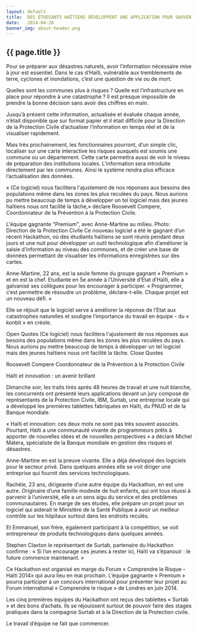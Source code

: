 ```yaml
---
layout: default
title:  DES ÉTUDIANTS HAÏTIENS DÉVELOPPENT UNE APPLICATION POUR SAUVER DES VIES 
date:   2014-04-28
banner_img: about-header.png 
---
```


{{ page.title }}
----------------

Pour se préparer aux désastres naturels, avoir l’information nécessaire mise à jour est essentiel. Dans le cas d’Haïti, vulnérable aux tremblements de terre, cyclones et inondations, c’est une question de vie ou de mort.

Quelles sont les communes plus à risques ? Quelle est l’infrastructure en place pour répondre à une catastrophe ? Il est presque impossible de prendre la bonne décision sans avoir des chiffres en main.

Jusqu’à présent cette information, actualisée et évaluée chaque année, n’était disponible que sur format papier et il était difficile pour la Direction de la Protection Civile d’actualiser l’information en temps réel et de la visualiser rapidement. 

<!--more-->

Mais très prochainement, les fonctionnaires pourront, d’un simple clic, localiser sur une carte interactive les risques auxquels est soumis une commune ou un département. Cette carte permettra aussi de voir le niveau de préparation des institutions locales. L’information sera introduite directement par les communes. Ainsi le système rendra plus efficace l’actualisation des données.

« (Ce logiciel) nous facilitera l'ajustement de nos réponses aux besoins des populations même dans les zones les plus reculées du pays. Nous aurions pu mettre beaucoup de temps à développer un tel logiciel mais des jeunes haïtiens nous ont facilité la tâche,» déclare Roosevelt Compere, Coordonnateur  de la Prévention à la Protection Civile.


L'équipe gagnante "Premium", avec Anne-Martine au milieu. Photo: Direction de la Protection Civile
Ce nouveau logiciel a été le gagnant d’un récent Hackathon, où des étudiants haïtiens se sont réunis pendant deux jours et une nuit pour développer un outil technologique afin d’améliorer la saisie d’information au niveau  des communes,  et de créer une base de données permettant de visualiser les informations enregistrées sur des cartes.

Anne-Martine, 22 ans, est la seule femme du groupe gagnant « Premium » et en est la chef. Etudiante en 5e année à l’Université d’Etat d’Haïti, elle a galvanisé ses collègues pour les encourager à participer. « Programmer, c’est permettre de résoudre un problème, déclare-t-elle. Chaque projet est un nouveau défi. »

Elle se réjouit que le logiciel serve à améliorer la réponse de l’Etat aux catastrophes naturelles et souligne l’importance du travail en équipe - du « konbit » en créole.

Open Quotes
(Ce logiciel) nous facilitera l'ajustement de nos réponses aux besoins des populations même dans les zones les plus reculées du pays. Nous aurions pu mettre beaucoup de temps à développer un tel logiciel mais des jeunes haïtiens nous ont facilité la tâche. Close Quotes

Roosevelt Compere
Coordonnateur de la Prévention à la Protection Civile

Haïti et innovation : un avenir brillant

Dimanche soir, les traits tirés après 48 heures de travail et une nuit blanche, les concurrents ont présenté leurs applications devant un jury composé de représentants de la Protection Civile, IBM, Surtab, une entreprise locale qui a développé les premières tablettes fabriquées en Haïti, du PNUD et de la Banque mondiale.

 « Haïti et innovation: ces deux mots ne sont pas très souvent associés. Pourtant, Haïti a une communauté vivante de programmeurs prêts à apporter de nouvelles idées et de nouvelles perspectives » a déclaré Michel Matera, spécialiste de la Banque mondiale en gestion des risques et désastres.

Anne-Martine en est la preuve vivante. Elle a déjà développé des logiciels pour  le secteur privé. Dans quelques années elle se voit diriger une entreprise qui fournit des services technologiques.

Rachèle, 23 ans, dirigeante d’une autre équipe du Hackathon, en est une autre. Originaire d’une famille modeste de huit enfants, qui ont tous réussi à parvenir à l’université, elle a un sens aigu du service et des problèmes communautaires.  En marge de ses études, elle prépare un projet pour un logiciel qui aiderait le Ministère de la Santé Publique à avoir un meilleur contrôle sur les hôpitaux surtout dans les endroits reculés.

Et Emmanuel, son frère, également participant à la compétition, se voit entrepreneur de produits technologiques dans quelques années.

Stephen Claxton le représentant de Surtab, partenaire du Hackathon confirme : «  Si l’on encourage ces jeunes à rester ici, Haïti va s’épanouir : le future commence maintenant. »

Ce Hackathon est organisé en marge du Forum « Comprendre le Risque – Haïti 2014»  qui aura lieu en mai prochain. L’équipe gagnante « Premium » pourra participer à un concours international pour présenter leur projet au Forum international « Comprendre le risque » de Londres en juin 2014.

Les cinq premières équipes du Hackathon ont reçus des tablettes « Surtab » et des bons d’achats. Ils se réjouissent surtout de pouvoir faire des stages pratiques dans la compagnie Surtab et à la Direction de la Protection civile.

Le travail d’équipe ne fait que commencer.
